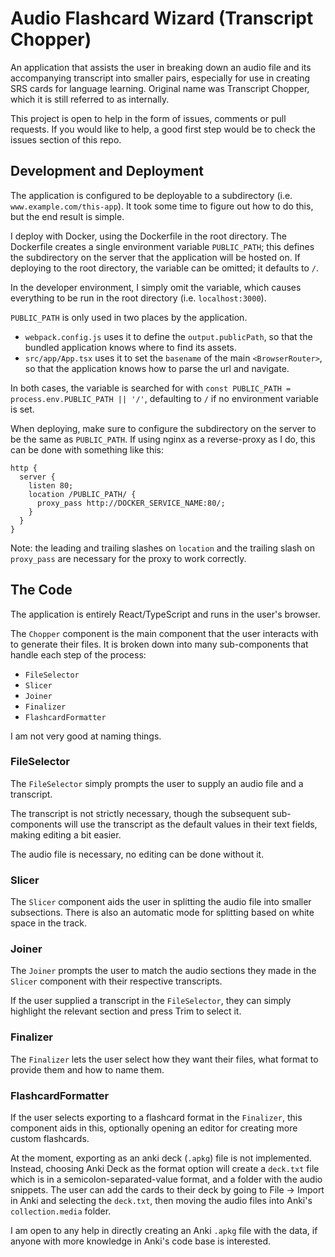 # Audio Flashcard Wizard (Transcript Chopper)
An application that assists the user in breaking down an audio file and its accompanying transcript into smaller pairs, especially for use in creating SRS cards for language learning. Original name was Transcript Chopper, which it is still referred to as internally.

This project is open to help in the form of issues, comments or pull requests. If you would like to help, a good first step would be to check the issues section of this repo.

## Development and Deployment
The application is configured to be deployable to a subdirectory (i.e. `www.example.com/this-app`). It took some time to figure out how to do this, but the end result is simple.

I deploy with Docker, using the Dockerfile in the root directory. The Dockerfile creates a single environment variable `PUBLIC_PATH`; this defines the subdirectory on the server that the application will be hosted on. If deploying to the root directory, the variable can be omitted; it defaults to `/`.

In the developer environment, I simply omit the variable, which causes everything to be run in the root directory (i.e. `localhost:3000`).

`PUBLIC_PATH` is only used in two places by the application.
  - `webpack.config.js` uses it to define the `output.publicPath`, so that the bundled application knows where to find its assets.
  - `src/app/App.tsx` uses it to set the `basename` of the main `<BrowserRouter>`, so that the application knows how to parse the url and navigate.

In both cases, the variable is searched for with `const PUBLIC_PATH = process.env.PUBLIC_PATH || '/'`, defaulting to `/` if no environment variable is set.

When deploying, make sure to configure the subdirectory on the server to be the same as `PUBLIC_PATH`. If using nginx as a reverse-proxy as I do, this can be done with something like this:

```
http {
  server {
    listen 80;
    location /PUBLIC_PATH/ {
      proxy_pass http://DOCKER_SERVICE_NAME:80/;
    }
  }
}
```

Note: the leading and trailing slashes on `location` and the trailing slash on `proxy_pass` are necessary for the proxy to work correctly.

## The Code
The application is entirely React/TypeScript and runs in the user's browser.

The `Chopper` component is the main component that the user interacts with to generate their files. It is broken down into many sub-components that handle each step of the process:

  - `FileSelector`
  - `Slicer`
  - `Joiner`
  - `Finalizer`
  - `FlashcardFormatter`

I am not very good at naming things.

### FileSelector
The `FileSelector` simply prompts the user to supply an audio file and a transcript.

The transcript is not strictly necessary, though the subsequent sub-components will use the transcript as the default values in their text fields, making editing a bit easier.

The audio file is necessary, no editing can be done without it.

### Slicer
The `Slicer` component aids the user in splitting the audio file into smaller subsections. There is also an automatic mode for splitting based on white space in the track.

### Joiner
The `Joiner` prompts the user to match the audio sections they made in the `Slicer` component with their respective transcripts.

If the user supplied a transcript in the `FileSelector`, they can simply highlight the relevant section and press Trim to select it.

### Finalizer
The `Finalizer` lets the user select how they want their files, what format to provide them and how to name them.

### FlashcardFormatter
If the user selects exporting to a flashcard format in the `Finalizer`, this component aids in this, optionally opening an editor for creating more custom flashcards.

At the moment, exporting as an anki deck (`.apkg`) file is not implemented. Instead, choosing Anki Deck as the format option will create a `deck.txt` file which is in a semicolon-separated-value format, and a folder with the audio snippets. The user can add the cards to their deck by going to File -> Import in Anki and selecting the `deck.txt`, then moving the audio files into Anki's `collection.media` folder.

I am open to any help in directly creating an Anki `.apkg` file with the data, if anyone with more knowledge in Anki's code base is interested.
